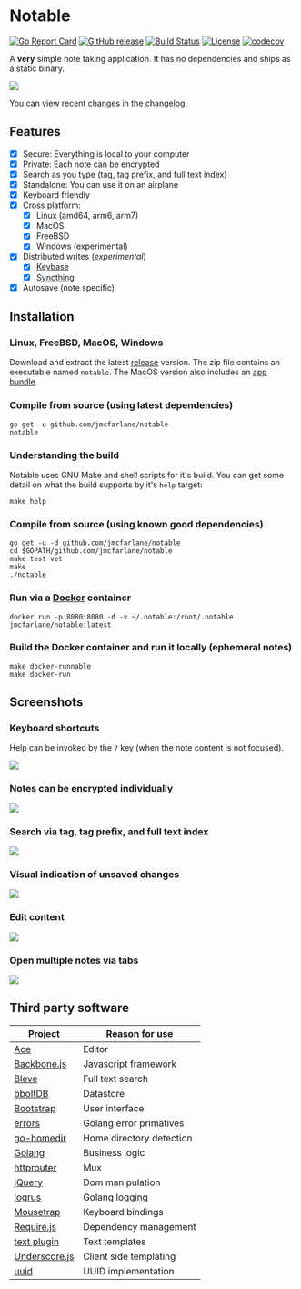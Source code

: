 # Notable

[![Go Report Card](https://goreportcard.com/badge/jmcfarlane/notable)](https://goreportcard.com/report/jmcfarlane/notable)
[![GitHub release](https://img.shields.io/github/release/jmcfarlane/notable.svg)](https://github.com/jmcfarlane/notable/releases)
[![Build Status](https://img.shields.io/travis/jmcfarlane/notable/master.svg)](https://github.com/jmcfarlane/notable/tree/master)
[![License](https://img.shields.io/github/license/mashape/apistatus.svg)](https://github.com/jmcfarlane/notable/blob/master/LICENSE)
[![codecov](https://codecov.io/gh/jmcfarlane/notable/branch/master/graph/badge.svg)](https://codecov.io/gh/jmcfarlane/notable)

A **very** simple note taking application. It has no dependencies and
ships as a static binary.

![](docs/images/notable.png)

You can view recent changes in the [changelog](CHANGELOG.md).

## Features

- [x] Secure: Everything is local to your computer
- [x] Private: Each note can be encrypted
- [x] Search as you type (tag, tag prefix, and full text index)
- [x] Standalone: You can use it on an airplane
- [x] Keyboard friendly
- [x] Cross platform:
	- [x] Linux (amd64, arm6, arm7)
	- [x] MacOS
	- [x] FreeBSD
	- [x] Windows (experimental)
- [x] Distributed writes (*experimental*)
	- [x] [Keybase](https://keybase.io/)
	- [x] [Syncthing](https://syncthing.net/)
- [x] Autosave (note specific)

## Installation

### Linux, FreeBSD, MacOS, Windows

Download and extract the latest
[release](https://github.com/jmcfarlane/notable/releases) version.
The zip file contains an executable named `notable`. The MacOS version also
includes an [app bundle](https://en.wikipedia.org/wiki/Bundle_(macOS)).

### Compile from source (using latest dependencies)

```
go get -u github.com/jmcfarlane/notable
notable
```

### Understanding the build

Notable uses GNU Make and shell scripts for it's build. You can get
some detail on what the build supports by it's `help` target:

```
make help
```

### Compile from source (using known good dependencies)

```
go get -u -d github.com/jmcfarlane/notable
cd $GOPATH/github.com/jmcfarlane/notable
make test vet
make
./notable
```

### Run via a [Docker](https://www.docker.com/) container

```
docker run -p 8080:8080 -d -v ~/.notable:/root/.notable jmcfarlane/notable:latest
```

### Build the Docker container and run it locally (ephemeral notes)

```
make docker-runnable
make docker-run
```

## Screenshots

### Keyboard shortcuts

Help can be invoked by the `?` key (when the note content is not
focused).

![](docs/images/help.png)

### Notes can be encrypted individually

![](docs/images/encrypted.png)

### Search via tag, tag prefix, and full text index

![](docs/images/search.png)

### Visual indication of unsaved changes

![](docs/images/unsaved-changes.png)

### Edit content

![](docs/images/edit.png)

### Open multiple notes via tabs

![](docs/images/tabs.png)

## Third party software

| Project                                                       | Reason for use            |
| ------------------------------------------------------------- | ------------------------- |
| [Ace](https://ace.c9.io/)                                     | Editor                    |
| [Backbone.js](http://backbonejs.org/)                         | Javascript framework      |
| [Bleve](http://www.blevesearch.com/)                          | Full text search          |
| [bboltDB](https://go.etcd.io/bbolt)                           | Datastore                 |
| [Bootstrap](http://getbootstrap.com/)                         | User interface            |
| [errors](https://github.com/pkg/errors)                       | Golang error primatives   |
| [go-homedir](https://github.com/mitchellh/go-homedir)         | Home directory detection  |
| [Golang](https://golang.org/)                                 | Business logic            |
| [httprouter](https://github.com/julienschmidt/httprouter)     | Mux                       |
| [jQuery](https://jquery.com/)                                 | Dom manipulation          |
| [logrus](https://github.com/sirupsen/logrus)                  | Golang logging            |
| [Mousetrap](https://craig.is/killing/mice)                    | Keyboard bindings         |
| [Require.js](http://requirejs.org/)                           | Dependency management     |
| [text plugin](http://github.com/requirejs/text)               | Text templates            |
| [Underscore.js](http://underscorejs.org/)                     | Client side templating    |
| [uuid](https://github.com/twinj/uuid)                         | UUID implementation       |
